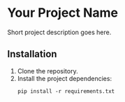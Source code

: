 # Your Project Name

Short project description goes here.

## Installation

1. Clone the repository.
2. Install the project dependencies:
   ```shell
   pip install -r requirements.txt
